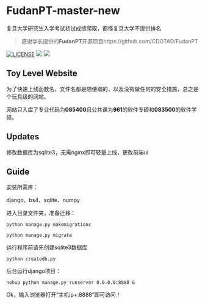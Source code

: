 # FudanPT-master-new
复旦大学研究生入学考试初试成绩爬取，都怪复旦大学不提供排名
>
>感谢学长提供的**FudanPT**开源项目https://github.com/CDOTAD/FudanPT

[![LICENSE](https://img.shields.io/badge/license-MIT-blue.svg)](LICENSE) ![](https://img.shields.io/badge/django-2.0-green.svg) ![](https://img.shields.io/badge/BeautifulSoup-4.6.0-green.svg)

## Toy Level Website

为了快速上线函数名，文件名都是随便取的，以及没有做任何的安全措施，总之是个玩具级的网站。

网站只入库了专业代码为**085400**且公共课为**961**的软件专硕和**083500**的软件学硕。

## Updates

修改数据库为sqlite3，无需nginx即可轻量上线，更改前端ui

## Guide

安装所需库：

django、bs4、sqlite、numpy

进入目录文件夹，准备迁移：

`python manage.py makemigrations`

`python manage.py migrate`

运行程序前请先创建sqlite3数据库

`python createdb.py`

后台运行django项目：

`nohup python manage.py runserver 0.0.0.0:8888 &`

Ok，输入浏览器打开“主机ip+:8888”即可访问！



